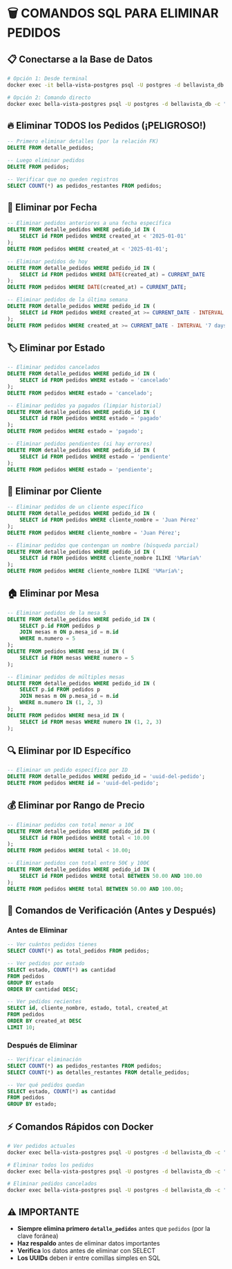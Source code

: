 # 🗑️ COMANDOS SQL PARA ELIMINAR PEDIDOS

## 📋 Conectarse a la Base de Datos
```bash
# Opción 1: Desde terminal
docker exec -it bella-vista-postgres psql -U postgres -d bellavista_db

# Opción 2: Comando directo
docker exec bella-vista-postgres psql -U postgres -d bellavista_db -c "TU_COMANDO_SQL"
```

## 🔥 Eliminar TODOS los Pedidos (¡PELIGROSO!)
```sql
-- Primero eliminar detalles (por la relación FK)
DELETE FROM detalle_pedidos;

-- Luego eliminar pedidos
DELETE FROM pedidos;

-- Verificar que no queden registros
SELECT COUNT(*) as pedidos_restantes FROM pedidos;
```

## 📅 Eliminar por Fecha
```sql
-- Eliminar pedidos anteriores a una fecha específica
DELETE FROM detalle_pedidos WHERE pedido_id IN (
    SELECT id FROM pedidos WHERE created_at < '2025-01-01'
);
DELETE FROM pedidos WHERE created_at < '2025-01-01';

-- Eliminar pedidos de hoy
DELETE FROM detalle_pedidos WHERE pedido_id IN (
    SELECT id FROM pedidos WHERE DATE(created_at) = CURRENT_DATE
);
DELETE FROM pedidos WHERE DATE(created_at) = CURRENT_DATE;

-- Eliminar pedidos de la última semana
DELETE FROM detalle_pedidos WHERE pedido_id IN (
    SELECT id FROM pedidos WHERE created_at >= CURRENT_DATE - INTERVAL '7 days'
);
DELETE FROM pedidos WHERE created_at >= CURRENT_DATE - INTERVAL '7 days';
```

## 🏷️ Eliminar por Estado
```sql
-- Eliminar pedidos cancelados
DELETE FROM detalle_pedidos WHERE pedido_id IN (
    SELECT id FROM pedidos WHERE estado = 'cancelado'
);
DELETE FROM pedidos WHERE estado = 'cancelado';

-- Eliminar pedidos ya pagados (limpiar historial)
DELETE FROM detalle_pedidos WHERE pedido_id IN (
    SELECT id FROM pedidos WHERE estado = 'pagado'
);
DELETE FROM pedidos WHERE estado = 'pagado';

-- Eliminar pedidos pendientes (si hay errores)
DELETE FROM detalle_pedidos WHERE pedido_id IN (
    SELECT id FROM pedidos WHERE estado = 'pendiente'
);
DELETE FROM pedidos WHERE estado = 'pendiente';
```

## 👤 Eliminar por Cliente
```sql
-- Eliminar pedidos de un cliente específico
DELETE FROM detalle_pedidos WHERE pedido_id IN (
    SELECT id FROM pedidos WHERE cliente_nombre = 'Juan Pérez'
);
DELETE FROM pedidos WHERE cliente_nombre = 'Juan Pérez';

-- Eliminar pedidos que contengan un nombre (búsqueda parcial)
DELETE FROM detalle_pedidos WHERE pedido_id IN (
    SELECT id FROM pedidos WHERE cliente_nombre ILIKE '%María%'
);
DELETE FROM pedidos WHERE cliente_nombre ILIKE '%María%';
```

## 🏠 Eliminar por Mesa
```sql
-- Eliminar pedidos de la mesa 5
DELETE FROM detalle_pedidos WHERE pedido_id IN (
    SELECT p.id FROM pedidos p 
    JOIN mesas m ON p.mesa_id = m.id 
    WHERE m.numero = 5
);
DELETE FROM pedidos WHERE mesa_id IN (
    SELECT id FROM mesas WHERE numero = 5
);

-- Eliminar pedidos de múltiples mesas
DELETE FROM detalle_pedidos WHERE pedido_id IN (
    SELECT p.id FROM pedidos p 
    JOIN mesas m ON p.mesa_id = m.id 
    WHERE m.numero IN (1, 2, 3)
);
DELETE FROM pedidos WHERE mesa_id IN (
    SELECT id FROM mesas WHERE numero IN (1, 2, 3)
);
```

## 🔍 Eliminar por ID Específico
```sql
-- Eliminar un pedido específico por ID
DELETE FROM detalle_pedidos WHERE pedido_id = 'uuid-del-pedido';
DELETE FROM pedidos WHERE id = 'uuid-del-pedido';
```

## 💰 Eliminar por Rango de Precio
```sql
-- Eliminar pedidos con total menor a 10€
DELETE FROM detalle_pedidos WHERE pedido_id IN (
    SELECT id FROM pedidos WHERE total < 10.00
);
DELETE FROM pedidos WHERE total < 10.00;

-- Eliminar pedidos con total entre 50€ y 100€
DELETE FROM detalle_pedidos WHERE pedido_id IN (
    SELECT id FROM pedidos WHERE total BETWEEN 50.00 AND 100.00
);
DELETE FROM pedidos WHERE total BETWEEN 50.00 AND 100.00;
```

## 🔄 Comandos de Verificación (Antes y Después)

### Antes de Eliminar
```sql
-- Ver cuántos pedidos tienes
SELECT COUNT(*) as total_pedidos FROM pedidos;

-- Ver pedidos por estado
SELECT estado, COUNT(*) as cantidad 
FROM pedidos 
GROUP BY estado 
ORDER BY cantidad DESC;

-- Ver pedidos recientes
SELECT id, cliente_nombre, estado, total, created_at 
FROM pedidos 
ORDER BY created_at DESC 
LIMIT 10;
```

### Después de Eliminar
```sql
-- Verificar eliminación
SELECT COUNT(*) as pedidos_restantes FROM pedidos;
SELECT COUNT(*) as detalles_restantes FROM detalle_pedidos;

-- Ver qué pedidos quedan
SELECT estado, COUNT(*) as cantidad 
FROM pedidos 
GROUP BY estado;
```

## ⚡ Comandos Rápidos con Docker

```bash
# Ver pedidos actuales
docker exec bella-vista-postgres psql -U postgres -d bellavista_db -c "SELECT COUNT(*) FROM pedidos;"

# Eliminar todos los pedidos
docker exec bella-vista-postgres psql -U postgres -d bellavista_db -c "DELETE FROM detalle_pedidos; DELETE FROM pedidos;"

# Eliminar pedidos cancelados
docker exec bella-vista-postgres psql -U postgres -d bellavista_db -c "DELETE FROM detalle_pedidos WHERE pedido_id IN (SELECT id FROM pedidos WHERE estado = 'cancelado'); DELETE FROM pedidos WHERE estado = 'cancelado';"
```

## ⚠️ IMPORTANTE
- **Siempre elimina primero `detalle_pedidos`** antes que `pedidos` (por la clave foránea)
- **Haz respaldo** antes de eliminar datos importantes
- **Verifica** los datos antes de eliminar con SELECT
- **Los UUIDs** deben ir entre comillas simples en SQL
